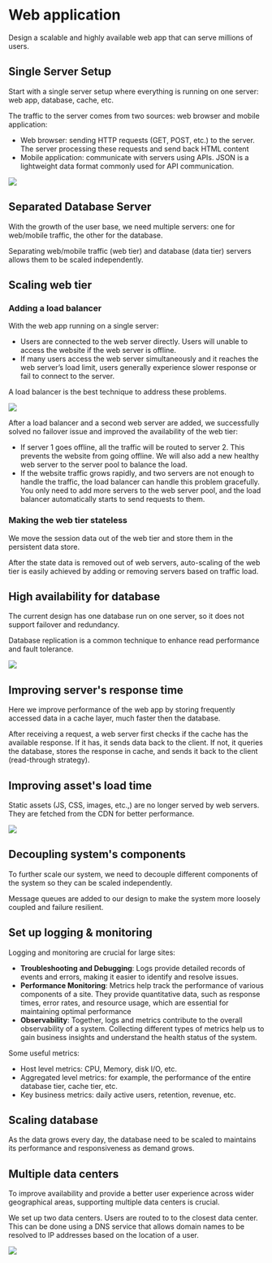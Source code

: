 # Web application

Design a scalable and highly available web app that can serve millions of users.


## Single Server Setup

Start with a single server setup where everything is running on one server: web app, database, cache, etc.

The traffic to the server comes from two sources: web browser and mobile application:
- Web browser: sending HTTP requests (GET, POST, etc.) to the server. The server processing these requests and send back HTML content
- Mobile application: communicate with servers using APIs. JSON is a lightweight data format commonly used for API communication.

![](./web-app/single-server.drawio.svg)


## Separated Database Server

With the growth of the user base, we need multiple servers: one for web/mobile traffic, the other for the database.

Separating web/mobile traffic (web tier) and database (data tier) servers allows them to be scaled independently.


## Scaling web tier

### Adding a load balancer

With the web app running on a single server:
- Users are connected to the web server directly. Users will unable to access the website if the web server is offline.
- If many users access the web server simultaneously and it reaches the web server’s load limit, users generally experience slower response or fail to connect to the server.

A load balancer is the best technique to address these problems.

![](./web-app/load-balancer.drawio.svg)

After a load balancer and a second web server are added, we successfully solved no failover issue and improved the availability of the web tier:
- If server 1 goes offline, all the traffic will be routed to server 2. This prevents the website from going offline. We will also add a new healthy web server to the server pool to balance the load.
- If the website traffic grows rapidly, and two servers are not enough to handle the traffic, the load balancer can handle this problem gracefully. You only need to add more servers to the web server pool, and the load balancer automatically starts to send requests to them.


### Making the web tier stateless

We move the session data out of the web tier and store them in the persistent data store.

After the state data is removed out of web servers, auto-scaling of the web tier is easily achieved by adding or removing servers based on traffic load.


## High availability for database

The current design has one database run on one server, so it does not support failover and redundancy.

Database replication is a common technique to enhance read performance and fault tolerance.

![](./web-app/replication.drawio.svg)


## Improving server's response time

Here we improve performance of the web app by storing frequently accessed data in a cache layer, much faster then the database.

After receiving a request, a web server first checks if the cache has the available response. If it has, it sends data back to the client. If not, it queries the database, stores the response in cache, and sends it back to the client (read-through strategy).


## Improving asset's load time

Static assets (JS, CSS, images, etc.,) are no longer served by web servers. They are fetched from the CDN for better performance.

![](./web-app/cdn.drawio.svg)


## Decoupling system's components

To further scale our system, we need to decouple different components of the system so they can be scaled independently.

Message queues are added to our design to make the system more loosely coupled and failure resilient.


## Set up logging & monitoring

Logging and monitoring are crucial for large sites:
- **Troubleshooting and Debugging**: Logs provide detailed records of events and errors, making it easier to identify and resolve issues.
- **Performance Monitoring**: Metrics help track the performance of various components of a site. They provide quantitative data, such as response times, error rates, and resource usage, which are essential for maintaining optimal performance
- **Observability**: Together, logs and metrics contribute to the overall observability of a system. Collecting different types of metrics help us to gain business insights and understand the health status of the system.

Some useful metrics:
- Host level metrics: CPU, Memory, disk I/O, etc.
- Aggregated level metrics: for example, the performance of the entire database tier, cache tier, etc.
- Key business metrics: daily active users, retention, revenue, etc.


## Scaling database

As the data grows every day, the database need to be scaled to maintains its performance and responsiveness as demand grows.


## Multiple data centers

To improve availability and provide a better user experience across wider geographical areas, supporting multiple data centers is crucial.

We set up two data centers. Users are routed to to the closest data center. This can be done using a DNS service that allows domain names to be resolved to IP addresses based on the location of a user.

![](./web-app/data-center.drawio.svg)
